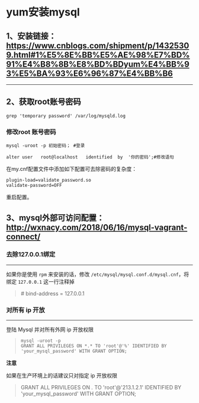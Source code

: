 # yum安装mysql

## 1、安装链接：https://www.cnblogs.com/shipment/p/14325309.html#1%E5%8E%BB%E5%AE%98%E7%BD%91%E4%B8%8B%E8%BD%BDyum%E4%BB%93%E5%BA%93%E6%96%87%E4%BB%B6

------



## 2、获取root账号密码

`grep 'temporary password' /var/log/mysqld.log`

### 修改root 账号密码

```
mysql -uroot -p 初始密码； #登录

alter user   root@localhost   identified  by  '你的密码';#修改语句
```

在my.cnf配置文件中添加如下配置可去除密码的复杂度：

```
plugin-load=validate_password.so 
validate-password=OFF
```

重启配置。



## 3、mysql外部可访问配置：http://wxnacy.com/2018/06/16/mysql-vagrant-connect/

### 去除127.0.0.1绑定

---

如果你是使用 `rpm` 来安装的话，修改 `/etc/mysql/mysql.conf.d/mysql.cnf`，将绑定 `127.0.0.1` 这一行注释掉

> \# bind-address            = 127.0.0.1

### 对所有 ip 开放

---

登陆 Mysql 并对所有外网 ip 开放权限

> ```
> mysql -uroot -p
> GRANT ALL PRIVILEGES ON *.* TO 'root'@'%' IDENTIFIED BY 'your_mysql_password' WITH GRANT OPTION;
> ```

**注意**

如果在生产环境上的话建议只对指定 ip 开放权限

> GRANT ALL PRIVILEGES ON *.* TO 'root'@'213.1.2.1' IDENTIFIED BY 'your_mysql_password' WITH GRANT OPTION;

